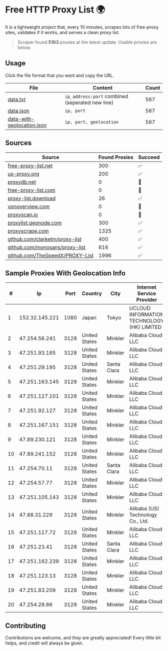 
# Free HTTP Proxy List 🌍

It is a lightweight project that, every 10 minutes, scrapes lots of free-proxy sites, validates if it works, and serves a clean proxy list.


> Scraper found **5163** proxies at the latest update. Usable proxies are below.

## Usage

Click the file format that you want and copy the URL.


|File|Content|Count|
|----|-------|-----|
|[data.txt](https://raw.githubusercontent.com/themiralay/Proxy-List-World/master/data.txt)|`ip_address:port` combined (seperated new line)|567|
|[data.json](https://raw.githubusercontent.com/themiralay/Proxy-List-World/master/data.json)|`ip, port`|567|
|[data-with-geolocation.json](https://raw.githubusercontent.com/themiralay/Proxy-List-World/master/data-with-geolocation.json)|`ip, port, geolocation`|567|

## Sources

|Source|Found Proxies|Succeed|
|------|-------------|-------|
|[free-proxy-list.net](https://free-proxy-list.net)|300|✅|
|[us-proxy.org](https://www.us-proxy.org)|200|✅|
|[proxydb.net](http://proxydb.net)|0|🚫|
|[free-proxy-list.com](https://free-proxy-list.com/?page=&port=&type%5B%5D=http&type%5B%5D=https&up_time=0&search=Search)|0|🚫|
|[proxy-list.download](https://www.proxy-list.download/HTTP)|26|✅|
|[vpnoverview.com](https://vpnoverview.com/privacy/anonymous-browsing/free-proxy-servers)|0|🚫|
|[proxyscan.io](https://www.proxyscan.io)|0|🚫|
|[proxylist.geonode.com](https://proxylist.geonode.com/api/proxy-list?limit=300&page=1&sort_by=lastChecked&sort_type=desc&protocols=http,https)|300|✅|
|[proxyscrape.com](https://api.proxyscrape.com/v2/?request=displayproxies&protocol=http&timeout=10000&country=all&ssl=all&anonymity=all)|1325|✅|
|[github.com/clarketm/proxy-list](https://raw.githubusercontent.com/clarketm/proxy-list/master/proxy-list-raw.txt)|400|✅|
|[github.com/monosans/proxy-list](https://raw.githubusercontent.com/monosans/proxy-list/main/proxies/http.txt)|616|✅|
|[github.com/TheSpeedX/PROXY-List](https://raw.githubusercontent.com/TheSpeedX/PROXY-List/master/http.txt)|1996|✅|


## Sample Proxies With Geolocation Info

|#|Ip|Port|Country|City|Internet Service Provider|
|-|--|----|-------|----|-------------------------|
|1|152.32.145.221|1080|Japan|Tokyo|UCLOUD INFORMATION TECHNOLOGY (HK) LIMITED|
|2|47.254.56.241|3128|United States|Minkler|Alibaba Cloud LLC|
|3|47.251.93.185|3128|United States|Minkler|Alibaba Cloud LLC|
|4|47.251.29.195|3128|United States|Santa Clara|Alibaba Cloud LLC|
|5|47.251.163.145|3128|United States|Minkler|Alibaba Cloud LLC|
|6|47.251.127.101|3128|United States|Minkler|Alibaba Cloud LLC|
|7|47.251.92.127|3128|United States|Minkler|Alibaba Cloud LLC|
|8|47.251.167.151|3128|United States|Minkler|Alibaba Cloud LLC|
|9|47.89.230.121|3128|United States|Minkler|Alibaba Cloud LLC|
|10|47.89.241.152|3128|United States|Minkler|Alibaba Cloud LLC|
|11|47.254.70.11|3128|United States|Santa Clara|Alibaba Cloud LLC|
|12|47.254.57.77|3128|United States|Minkler|Alibaba Cloud LLC|
|13|47.251.105.143|3128|United States|Minkler|Alibaba Cloud LLC|
|14|47.88.31.229|3128|United States|Minkler|Alibaba (US) Technology Co., Ltd.|
|15|47.251.117.72|3128|United States|Minkler|Alibaba Cloud LLC|
|16|47.251.23.41|3128|United States|Santa Clara|Alibaba Cloud LLC|
|17|47.251.162.239|3128|United States|Minkler|Alibaba Cloud LLC|
|18|47.251.123.13|3128|United States|Minkler|Alibaba Cloud LLC|
|19|47.251.83.209|3128|United States|Minkler|Alibaba Cloud LLC|
|20|47.254.28.66|3128|United States|Minkler|Alibaba Cloud LLC|



## Contributing

Contributions are welcome, and they are greatly appreciated! Every
little bit helps, and credit will always be given.

